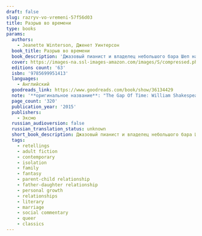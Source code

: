 ```yaml
---
draft: false
slug: razryv-vo-vremeni-57f56d03
title: Разрыв во времени
type: books
params:
  authors:
    - Jeanette Winterson, Дженет Уинтерсон
  book_title: Разрыв во времени
  book_description: 'Джазовый пианист и владелец небольшого бара Шеп находит подброшенную к больнице девочку-младенца — вместе с чемоданом денег. Шеп удочерит Пердиту, вырастит как свою и вложит в нее всю душу. Оба они не будут догадываться о том, что Пердита — брошенное дитя ревности. Ее настоящий отец — жестокий руководитель финансовой компании, приревновавший жену к лучшему другу. Удастся ли Пердите сомкнуть разрыв во времени и узнать правду о своем происхождении? The Winter’s Tale is one of Shakespeare’s “late plays.” It tells the story of a king whose jealousy results in the banishment of his baby daughter and the death of his beautiful wife. His daughter is found and brought up by a shepherd on the Bohemian coast, but through a series of extraordinary events, father and daughter, and eventually mother too, are reunited. In The Gap of Time, Jeanette Winterson’s cover version of The Winter’s Tale, we move from London, a city reeling after the 2008 financial crisis, to a storm-ravaged American city called New Bohemia. Her story is one of childhood friendship, money, status, technology and the elliptical nature of time. Written with energy and wit, this is a story of the consuming power of jealousy on the one hand, and redemption and the enduring love of a lost child on the other.'
  cover: https://images-na.ssl-images-amazon.com/images/S/compressed.photo.goodreads.com/books/1503860333i/36134429.jpg
  editions count: '63'
  isbn: '9785699951413'
  languages:
    - Английский
  goodreads_link: https://www.goodreads.com/book/show/36134429
  note: '**оригинальное название**: "The Gap Of Time: William Shakespeare'' The Winter''s Tale Retold: A Novel (hogarth Shakespeare)"'
  page_count: '320'
  publication_year: '2015'
  publishers:
    - Эксмо
  russian_audioversion: false
  russian_translation_status: unknown
  short_book_description: Джазовый пианист и владелец небольшого бара Шеп находит подброшенную к больнице девочку-младенца — вместе с чемоданом денег. Шеп удочерит Пердиту, вырастит как свою и вложит в нее всю душу...
  tags:
    - retellings
    - adult fiction
    - contemporary
    - isolation
    - family
    - fantasy
    - parent-child relationship
    - father-daughter relationship
    - personal growth
    - relationships
    - literary
    - marriage
    - social commentary
    - queer
    - classics
---
```


